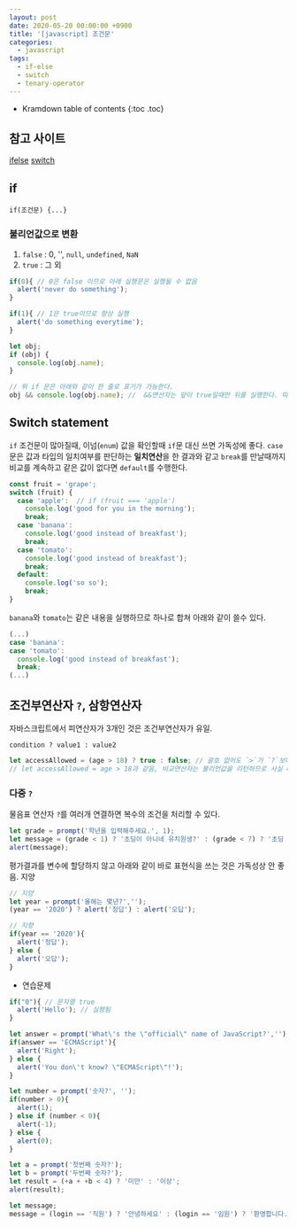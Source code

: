 ```yaml
---
layout: post
date: 2020-05-20 00:00:00 +0900
title: '[javascript] 조건문'
categories:
  - javascript
tags:
  - if-else
  - switch
  - tenary-operator
---
```


* Kramdown table of contents
{:toc .toc}

## 참고 사이트

[ifelse](https://javascript.info/ifelse)
[switch](https://javascript.info/switch)



## if

`if(조건문) {...}`

### 불리언값으로 변환

1. `false` : 0, '', `null`, `undefined`, `NaN`
2. `true` : 그 외

```js
if(0){ // 0은 false 이므로 아래 실행문은 실행될 수 없음
  alert('never do something');
}

if(1){ // 1은 true이므로 항상 실행
  alert('do something everytime');
}

let obj;
if (obj) {
  console.log(obj.name);
}

// 위 if 문은 아래와 같이 한 줄로 표기가 가능한다.
obj && console.log(obj.name); //  &&연산자는 앞이 true일때만 뒤를 실행한다. 따라서 이렇게 유효성 체크를 하면 된다.  
```

## Switch statement

`if` 조건문이 많아질때, 이넘(`enum`) 값을 확인할때 `if`문 대신 쓰면 가독성에 좋다. `case`문은 값과 타입의 일치여부를 판단하는 **일치연산**을 한 결과와 같고 `break`를 만날때까지 비교를 계속하고 같은 값이 없다면 `default`를 수행한다.  

```js
const fruit = 'grape';
switch (fruit) {
  case 'apple':  // if (fruit === 'apple')
    console.log('good for you in the morning');
    break;
  case 'banana':
    console.log('good instead of breakfast');
    break;
  case 'tomato':
    console.log('good instead of breakfast');
    break;
  default:
    console.log('so so');
    break;
}
```

`banana`와 `tomato`는 같은 내용을 실행하므로 하나로 합쳐 아래와 같이 쓸수 있다.  

```js
(...)
case 'banana':
case 'tomato':
  console.log('good instead of breakfast');
  break;
(...)
```

## 조건부연산자 `?`, 삼항연산자

자바스크립트에서 피연산자가 3개인 것은 조건부연산자가 유일.

`condition ? value1 : value2`

```js
let accessAllowed = (age > 18) ? true : false; // 괄호 없어도 `>`가 `?`보다 우선순위가 높아 먼저 실행. 가독성 위해 괄호 사용.
// let accessAllowed = age > 18과 같음, 비교연산자는 불리언값을 리턴하므로 사실 42line처럼 할 필요는 없다.
```

### 다중 `?`

물음표 연산자 `?`를 여러개 연결하면 복수의 조건을 처리할 수 있다.

```js
let grade = prompt('학년을 입력해주세요.', 1);
let message = (grade < 1) ? '초딩이 아니네 유치원생?' : (grade < 7) ? '초딩 안녕?' : (grade < 8) ? '초등학생이 아니네' : '혹시 중딩?';
alert(message);
```

평가결과를 변수에 할당하지 않고 아래와 같이 바로 표현식을 쓰는 것은 가독성상 안 좋음. 지양

```js
// 지양
let year = prompt('올해는 몇년?','');
(year == '2020') ? alert('정답') : alert('오답');

// 지향
if(year == '2020'){
  alert('정답');
} else {
  alert('오답');
}
```

* 연습문제

```js
if("0"){ // 문자열 true
  alert('Hello'); // 실행됨
}
```

```js
let answer = prompt('What\'s the \"official\" name of JavaScript?','');
if(answer == 'ECMAScript'){
  alert('Right');
} else {
  alert('You don\'t know? \"ECMAScript\"!');
}
```

```js
let number = prompt('숫자?', '');
if(number > 0){
  alert(1);
} else if (number < 0){
  alert(-1);
} else {
  alert(0);
}
```

```js
let a = prompt('첫번째 숫자?');
let b = prompt('두번째 숫자?');
let result = (+a + +b < 4) ? '미만' : '이상';
alert(result);
```

```js
let message;
message = (login == '직원') ? '안녕하세요' : (login == '임원') ? '환영합니다.' : (login == '') ? '로그인이 필요합니다.' : '';
```
